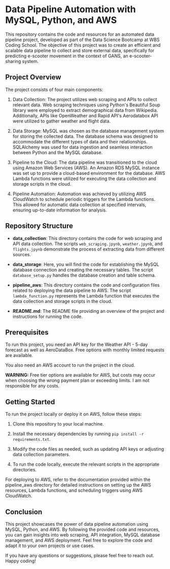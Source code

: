 # Data Pipeline Automation with MySQL, Python, and AWS

This repository contains the code and resources for an automated data pipeline project, developed as part of the Data Science Bootcamp at WBS Coding School. The objective of this project was to create an efficient and scalable data pipeline to collect and store external data, specifically for predicting e-scooter movement in the context of GANS, an e-scooter-sharing system.

## Project Overview

The project consists of four main components:

1. Data Collection: The project utilizes web scraping and APIs to collect relevant data. Web scraping techniques using Python's Beautiful Soup library were employed to extract demographical data from Wikipedia. Additionally, APIs like OpenWeather and Rapid API's Aerodatabox API were utilized to gather weather and flight data.

2. Data Storage: MySQL was chosen as the database management system for storing the collected data. The database schema was designed to accommodate the different types of data and their relationships. SQLAlchemy was used for data ingestion and seamless interaction between Python and the MySQL database.

3. Pipeline to the Cloud: The data pipeline was transitioned to the cloud using Amazon Web Services (AWS). An Amazon RDS MySQL instance was set up to provide a cloud-based environment for the database. AWS Lambda functions were utilized for executing the data collection and storage scripts in the cloud.

4. Pipeline Automation: Automation was achieved by utilizing AWS CloudWatch to schedule periodic triggers for the Lambda functions. This allowed for automatic data collection at specified intervals, ensuring up-to-date information for analysis.

## Repository Structure

- **data_collection**: This directory contains the code for web scraping and API data collection. The scripts `web_scraping.jpynb`, `weather.jpynb`, and `flights.jpynb` demonstrate the process of extracting data from different sources.

- **data_storage**: Here, you will find the code for establishing the MySQL database connection and creating the necessary tables. The script `database_setup.py` handles the database creation and table schema.

- **pipeline_aws**: This directory contains the code and configuration files related to deploying the data pipeline to AWS. The script `lambda_function.py` represents the Lambda function that executes the data collection and storage scripts in the cloud.

- **README.md**: The README file providing an overview of the project and instructions for running the code.

## Prerequisites

To run this project, you need an API key for the Weather API - 5-day forecast as well as AeroDataBox. Free options with monthly limited requests are available.

You also need an AWS account to run the project in the cloud.

**WARNING:** Free tier options are available for AWS, but costs may occur when choosing the wrong payment plan or exceeding limits. I am not responsible for any costs.

## Getting Started

To run the project locally or deploy it on AWS, follow these steps:

1. Clone this repository to your local machine.

2. Install the necessary dependencies by running `pip install -r requirements.txt`.

3. Modify the code files as needed, such as updating API keys or adjusting data collection parameters.

4. To run the code locally, execute the relevant scripts in the appropriate directories.

For deploying to AWS, refer to the documentation provided within the pipeline_aws directory for detailed instructions on setting up the AWS resources, Lambda functions, and scheduling triggers using AWS CloudWatch.

## Conclusion
This project showcases the power of data pipeline automation using MySQL, Python, and AWS. By following the provided code and resources, you can gain insights into web scraping, API integration, MySQL database management, and AWS deployment. Feel free to explore the code and adapt it to your own projects or use cases.

If you have any questions or suggestions, please feel free to reach out. Happy coding!
